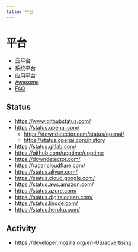 ```yaml
---
title: 平台
---
```


# 平台

- 云平台
- 系统平台
- 应用平台
- [Awesome](./platform-awesome.md)
- [FAQ](./platform-faq.md)

## Status

- https://www.githubstatus.com/
- https://status.openai.com/
  - https://downdetector.com/status/openai/
  - https://status.openai.com/history
- https://status.gitlab.com/
- https://github.com/upptime/upptime
- https://downdetector.com/
- https://radar.cloudflare.com/
- https://status.aliyun.com/
- https://status.cloud.google.com/
- https://status.aws.amazon.com/
- https://status.azure.com/
- https://status.digitalocean.com/
- https://status.linode.com/
- https://status.heroku.com/

## Activity

- https://developer.mozilla.org/en-US/advertising
